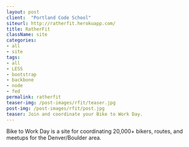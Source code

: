 ```yaml
---
layout: post
client:  "Portland Code School"
siteurl: http://ratherfit.herokuapp.com/
title: RatherFit 
className: site
categories: 
- all
- site
tags:
- all
- LESS
- bootstrap
- backbone
- node
- fed
permalink: ratherfit
teaser-img: /post-images/rfit/teaser.jpg
post-img: /post-images/rfit/post.jpg
teaser: Join and coordinate your Bike to Work Day. 
---
```

Bike to Work Day is a site for coordinating 20,000+ bikers, routes, and meetups for the Denver/Boulder area.